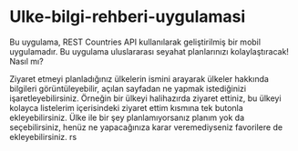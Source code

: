 # Ulke-bilgi-rehberi-uygulamasi
Bu uygulama, REST Countries API kullanılarak geliştirilmiş bir mobil uygulamadır. Bu uygulama uluslararası seyahat planlarınızı kolaylaştıracak! Nasıl mı?

Ziyaret etmeyi planladığınız ülkelerin ismini arayarak ülkeler hakkında bilgileri görüntüleyebilir, açılan sayfadan ne yapmak istediğinizi işaretleyebilirsiniz. Örneğin bir ülkeyi halihazırda ziyaret ettiniz, bu ülkeyi kolayca listelerim içerisindeki ziyaret ettim kısmına tek butonla ekleyebilirsiniz. Ülke ile bir şey planlamıyorsanız planım yok da seçebilirsiniz, henüz ne yapacağınıza karar veremediyseniz favorilere de ekleyebilirsiniz.
rs